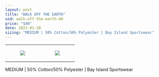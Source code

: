 ```yaml
---
layout: post
title: "WALK OFF THE EARTH"
uid: walk-off-the-earth-40
price: "$40"
date: 2021-01-28
sizing: "MEDIUM | 50% Cotton/50% Polyester | Bay Island Sportswear"
---
```




<table style="width:100%;"><tr><td style="vertical-align:top;">
      <figure class="tmblr-full" data-orig-height="2048" data-orig-width="1365" data-orig-src="https://concertshirts.netlify.app/shirts/0386/0386-01.jpg"><img src="https://64.media.tumblr.com/0a1f4f6138f1031fdcdb64121a492c3b/79962049953bfba4-30/s540x810/61c2d452c98b3e9052f535ba6a00fc67436139d3.jpg" data-orig-height="2048" data-orig-width="1365" data-orig-src="https://concertshirts.netlify.app/shirts/0386/0386-01.jpg"/></figure></td>
    <td style="vertical-align:top;">
      <figure class="tmblr-full" data-orig-height="2048" data-orig-width="1365" data-orig-src="https://concertshirts.netlify.app/shirts/0386/0386-02.jpg"><img src="https://64.media.tumblr.com/048334ff66251879014382c276e617b5/79962049953bfba4-c9/s540x810/f3b2f890300c861f1aecf9aa5f5d96dbef7e902d.jpg" data-orig-height="2048" data-orig-width="1365" data-orig-src="https://concertshirts.netlify.app/shirts/0386/0386-02.jpg"/></figure></td>
  </tr></table><p>
  MEDIUM | 50% Cotton/50% Polyester | Bay Island Sportswear
</p>
